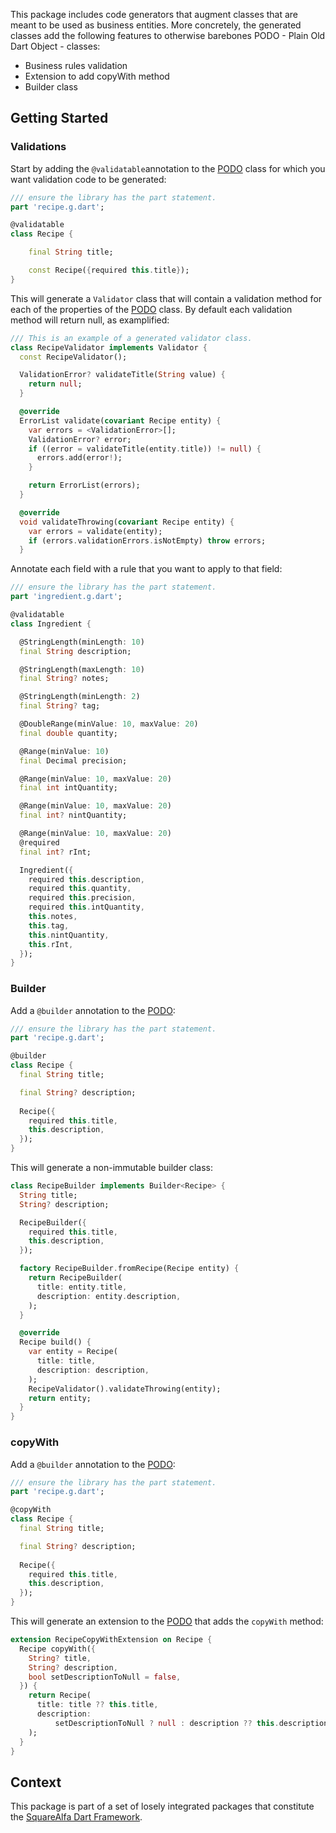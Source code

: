 This package includes code generators that augment classes that are meant to be used as business entities. More concretely, the generated classes add the following features to otherwise barebones PODO - Plain Old Dart Object - classes:

- Business rules validation
- Extension to add copyWith method
- Builder class


## Getting Started 

### Validations


Start by adding the ```@validatable```annotation to the [PODO](https://gitlab.com/squarealfa/dart_framework/#podos) class for which you want validation code to be generated:

```dart
/// ensure the library has the part statement.
part 'recipe.g.dart';

@validatable
class Recipe {

    final String title;

    const Recipe({required this.title});
}

```

This will generate a ```Validator``` class that will contain a validation method for each of the properties of the [PODO](https://gitlab.com/squarealfa/dart_framework/#podos) class. By default each validation method will return null, as examplified:

```dart
/// This is an example of a generated validator class.
class RecipeValidator implements Validator {
  const RecipeValidator();

  ValidationError? validateTitle(String value) {
    return null;
  }

  @override
  ErrorList validate(covariant Recipe entity) {
    var errors = <ValidationError>[];
    ValidationError? error;
    if ((error = validateTitle(entity.title)) != null) {
      errors.add(error!);
    }

    return ErrorList(errors);
  }

  @override
  void validateThrowing(covariant Recipe entity) {
    var errors = validate(entity);
    if (errors.validationErrors.isNotEmpty) throw errors;
  }

```

Annotate each field with a rule that you want to apply to that field:

```dart
/// ensure the library has the part statement.
part 'ingredient.g.dart';

@validatable
class Ingredient {

  @StringLength(minLength: 10)
  final String description;

  @StringLength(maxLength: 10)
  final String? notes;

  @StringLength(minLength: 2)
  final String? tag;

  @DoubleRange(minValue: 10, maxValue: 20)
  final double quantity;

  @Range(minValue: 10)
  final Decimal precision;

  @Range(minValue: 10, maxValue: 20)
  final int intQuantity;

  @Range(minValue: 10, maxValue: 20)
  final int? nintQuantity;

  @Range(minValue: 10, maxValue: 20)
  @required
  final int? rInt;

  Ingredient({
    required this.description,
    required this.quantity,
    required this.precision,
    required this.intQuantity,
    this.notes,
    this.tag,
    this.nintQuantity,
    this.rInt,
  });
}

```

### Builder

Add a ```@builder``` annotation to the [PODO](https://gitlab.com/squarealfa/dart_framework/#podos):

```dart
/// ensure the library has the part statement.
part 'recipe.g.dart';

@builder
class Recipe {
  final String title;

  final String? description;
  
  Recipe({
    required this.title,
    this.description,
  });
}
```

This will generate a non-immutable builder class:

```dart
class RecipeBuilder implements Builder<Recipe> {
  String title;
  String? description;

  RecipeBuilder({
    required this.title,
    this.description,
  });

  factory RecipeBuilder.fromRecipe(Recipe entity) {
    return RecipeBuilder(
      title: entity.title,
      description: entity.description,
    );
  }

  @override
  Recipe build() {
    var entity = Recipe(
      title: title,
      description: description,
    );
    RecipeValidator().validateThrowing(entity);
    return entity;
  }
}

```

### copyWith

Add a ```@builder``` annotation to the [PODO](https://gitlab.com/squarealfa/dart_framework/#podos):

```dart
/// ensure the library has the part statement.
part 'recipe.g.dart';

@copyWith
class Recipe {
  final String title;

  final String? description;
  
  Recipe({
    required this.title,
    this.description,
  });
}
```

This will generate an extension to the [PODO](https://gitlab.com/squarealfa/dart_framework/#podos) that adds the ```copyWith``` method:

```dart
extension RecipeCopyWithExtension on Recipe {
  Recipe copyWith({
    String? title,
    String? description,
    bool setDescriptionToNull = false,
  }) {
    return Recipe(
      title: title ?? this.title,
      description:
          setDescriptionToNull ? null : description ?? this.description,
    );
  }
}
```


## Context

This package is part of a set of losely integrated packages that constitute the [SquareAlfa Dart Framework](https://gitlab.com/squarealfa/dart_framework#squarealfa-dart-framework).
